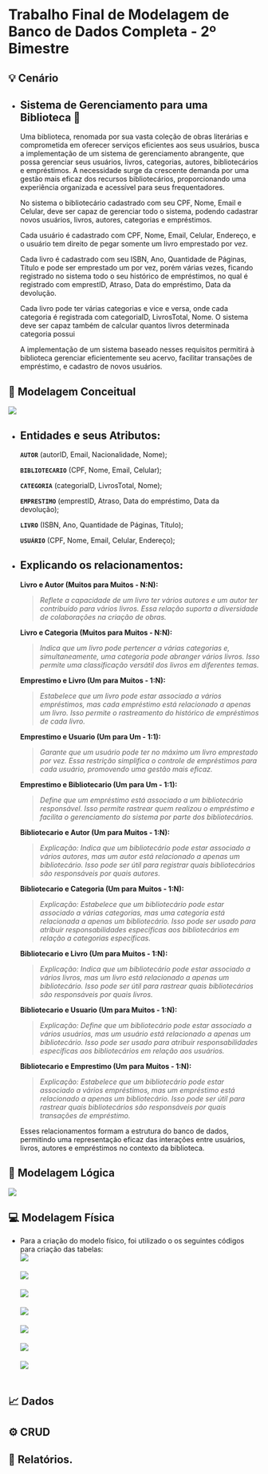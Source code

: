 # Trabalho Final de Modelagem de Banco de Dados Completa - 2º Bimestre 


## 💡 Cenário 
* ## Sistema de Gerenciamento para uma Biblioteca 📖
    Uma biblioteca, renomada por sua vasta coleção de obras literárias e comprometida em oferecer serviços eficientes aos seus usuários, busca a implementação de um sistema de 
    gerenciamento abrangente, que possa gerenciar seus usuários, livros, categorias, autores, bibliotecários e empréstimos. A necessidade surge da crescente demanda por uma gestão mais 
    eficaz dos recursos bibliotecários, proporcionando uma experiência organizada e acessível para seus frequentadores. 
  
    No sistema o bibliotecário cadastrado com seu CPF, Nome, Email e Celular, deve ser capaz de gerenciar todo o sistema, podendo cadastrar novos usuários, livros, autores, categorias e 
    empréstimos. 
  
    Cada usuário é cadastrado com CPF, Nome, Email, Celular, Endereço, e o usuário tem direito de pegar somente um livro emprestado por vez. 
  
    Cada livro é cadastrado com seu ISBN, Ano, Quantidade de Páginas, Título e pode ser emprestado um por vez, porém várias vezes, ficando registrado no sistema todo o seu histórico de 
    empréstimos, no qual é registrado com emprestID, Atraso, Data do empréstimo, Data da devolução. 
  
    Cada livro pode ter várias categorias e vice e versa, onde cada categoria é registrada com categoriaID, LivrosTotal, Nome. O sistema deve ser capaz também de calcular quantos livros 
    determinada categoria possui
  
    A implementação de um sistema baseado nesses requisitos permitirá à biblioteca gerenciar eficientemente seu acervo, facilitar transações de empréstimo, e cadastro de novos usuários. 


## 💭 Modelagem Conceitual
   <img src="Modelo Conceitual.jpeg"><br />
* ## Entidades e seus Atributos:
  **`AUTOR`** (autorID, Email, Nacionalidade, Nome); 

  **`BIBLIOTECARIO`** (CPF, Nome, Email, Celular); 

  **`CATEGORIA`** (categoriaID, LivrosTotal, Nome); 

  **`EMPRESTIMO`** (emprestID, Atraso, Data do empréstimo, Data da devolução); 

  **`LIVRO`** (ISBN, Ano, Quantidade de Páginas, Título); 

  **`USUÁRIO`** (CPF, Nome, Email, Celular, Endereço);<br />

* ## Explicando os relacionamentos:
  **Livro e Autor (Muitos para Muitos - N:N):**
  > *Reflete a capacidade de um livro ter vários autores e um autor ter contribuído para vários livros. Essa relação suporta a diversidade de colaborações na criação de obras.*
  
  **Livro e Categoria (Muitos para Muitos - N:N):**
  > *Indica que um livro pode pertencer a várias categorias e, simultaneamente, uma categoria pode abranger vários livros. Isso permite uma classificação versátil dos livros 
    em diferentes temas.*
  
  **Emprestimo e Livro (Um para Muitos - 1:N):**
  > *Estabelece que um livro pode estar associado a vários empréstimos, mas cada empréstimo está relacionado a apenas um livro. Isso permite o rastreamento do histórico de 
  empréstimos de cada livro.*
  
  **Emprestimo e Usuario (Um para Um - 1:1):**
  > *Garante que um usuário pode ter no máximo um livro emprestado por vez. Essa restrição simplifica o controle de empréstimos para cada usuário, promovendo uma gestão mais 
  eficaz.*
  
  **Emprestimo e Bibliotecario (Um para Um - 1:1):**
  > *Define que um empréstimo está associado a um bibliotecário responsável. Isso permite rastrear quem realizou o empréstimo e facilita o gerenciamento do sistema por parte 
    dos bibliotecários.*

  **Bibliotecario e Autor (Um para Muitos - 1:N):**
  
  > *Explicação: Indica que um bibliotecário pode estar associado a vários autores, mas um autor está relacionado a apenas 
    um bibliotecário. Isso pode ser útil para registrar quais bibliotecários são responsáveis por quais autores.*

  **Bibliotecario e Categoria (Um para Muitos - 1:N):**

  > *Explicação: Estabelece que um bibliotecário pode estar associado a várias categorias, mas uma categoria está 
     relacionada a apenas um bibliotecário. Isso pode ser usado para atribuir responsabilidades específicas aos 
     bibliotecários em relação a categorias específicas.*
  
  **Bibliotecario e Livro (Um para Muitos - 1:N):**

  > *Explicação: Indica que um bibliotecário pode estar associado a vários livros, mas um livro está relacionado a apenas 
     um bibliotecário. Isso pode ser útil para rastrear quais bibliotecários são responsáveis por quais livros.*

  **Bibliotecario e Usuario (Um para Muitos - 1:N):**

  > *Explicação: Define que um bibliotecário pode estar associado a vários usuários, mas um usuário está relacionado a 
     apenas um bibliotecário. Isso pode ser usado para atribuir responsabilidades específicas aos bibliotecários em relação 
     aos usuários.*

   **Bibliotecario e Emprestimo (Um para Muitos - 1:N):**

  > *Explicação: Estabelece que um bibliotecário pode estar associado a vários empréstimos, mas um empréstimo está 
     relacionado a apenas um bibliotecário. Isso pode ser útil para rastrear quais bibliotecários são responsáveis por 
     quais transações de empréstimo.*


  Esses relacionamentos formam a estrutura do banco de dados, permitindo uma representação eficaz das interações entre usuários, livros, autores e empréstimos no contexto da biblioteca.
 
## 🧠 Modelagem Lógica
   <img src="ModeloLogico.jpeg"><br />

## 💻 Modelagem Física
* Para a criação do modelo físico, foi utilizado o os seguintes códigos para criação das tabelas:<br />
   <img src="ex1.jpg"><br /><br />
   <img src="ex2.jpg"><br /><br />
   <img src="ex3.jpg"><br /><br />
   <img src="ex4.jpg"><br /><br />
   <img src="ex7.jpg"><br /><br />
   <img src="ex5.jpg"><br /><br />
   <img src="ex6.jpg"><br /><br />
## 📈 Dados
## ⚙️ CRUD
## 📝 Relatórios.
